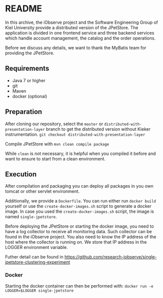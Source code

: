 # README

In this archive, the iObserve project and the Software Engineering Group of Kiel
University provide a distributed version of the JPetStore. The application is
divided in one frontend service and three backend services which handle
account management, the catalog and the order operations.

Before we discuss any details, we want to thank the MyBatis team for providing
the JPetStore.

## Requirements

- Java 7 or higher
- git
- Maven 
- docker (optional)

## Preparation

After cloning our repository, select the `master` or `distributed-with-presentation-layer`
branch to get the distributed version without Kieker instrumentation. 
`git checkout distributed-with-presentation-layer`

Compile JPetStore with
`mvn clean compile package`

While `clean` is not necessary, it is helpful when you compiled it before and
want to ensure to start from a clean environment.

## Execution

After compilation and packaging you can deploy all packages in you own tomcat or other
servlet environment. 

Additionally, we provide a `Dockerfile`. You can run either run `docker build` yourself
or use the `create-docker-images.sh` script to generate a docker image. In case you used
the `create-docker-images.sh` script, the image is named `single-jpetstore`.

Before deploying the JPetStore or starting the docker image, you need to have a log
collector to receive all monitoring data. Such collector can be found in the iObserve
project. You also need to know the IP address of the host where the collector is running
on. We store that IP address in the LOGGER environment variable.

Futher detail can be found in 
https://github.com/research-iobserve/single-jpetstore-clustering-experiment

### Docker

Starting the docker container can then be performed with:
`docker run -e LOGGER=$LOGGER single-jpetstore`

